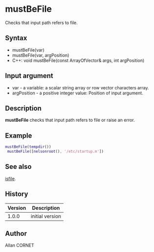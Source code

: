 

# mustBeFile

Checks that input path refers to file.

## Syntax

- mustBeFile(var)
- mustBeFile(var, argPosition)
- C++: void mustBeFile(const ArrayOfVector& args, int argPosition)

## Input argument

 - var - a variable: a scalar string array or row vector characters array.
 - argPosition - a positive integer value: Position of input argument.

## Description


  <p><b>mustBeFile</b> checks that input path refers to file or raise an error.</p>


## Example

```matlab
mustBeFile(tempdir())
 mustBeFile([nelsonroot(), '/etc/startup.m'])
```

## See also

[isfile](../files_folders_functions/isfile.md).
## History

|Version|Description|
|------|------|
|1.0.0|initial version|


## Author

Allan CORNET



